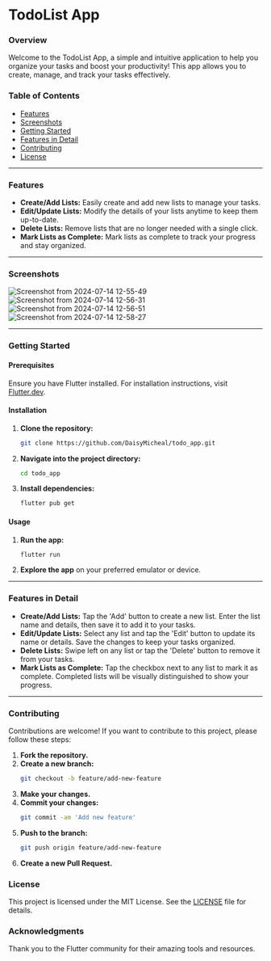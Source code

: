 # TodoList App

### Overview

Welcome to the TodoList App, a simple and intuitive application to help you organize your tasks and boost your productivity! This app allows you to create, manage, and track your tasks effectively.

### Table of Contents

- [Features](#features)
- [Screenshots](#screenshots)
- [Getting Started](#getting-started)
- [Features in Detail](#features-in-detail)
- [Contributing](#contributing)
- [License](#license)

---

### Features

- **Create/Add Lists:** Easily create and add new lists to manage your tasks.
- **Edit/Update Lists:** Modify the details of your lists anytime to keep them up-to-date.
- **Delete Lists:** Remove lists that are no longer needed with a single click.
- **Mark Lists as Complete:** Mark lists as complete to track your progress and stay organized.

---

### Screenshots

![Screenshot from 2024-07-14 12-55-49](https://github.com/user-attachments/assets/e59324be-c6bd-4377-8331-3a5bd8820e47)
![Screenshot from 2024-07-14 12-56-31](https://github.com/user-attachments/assets/21e17c9c-6c43-4b83-8a90-a3b434b3470b)
![Screenshot from 2024-07-14 12-56-51](https://github.com/user-attachments/assets/e048aaa9-8d48-4b3a-92de-9311f143a616)
![Screenshot from 2024-07-14 12-58-27](https://github.com/user-attachments/assets/0daff505-6cfd-4747-b4b1-6e61feceb1a5)

---

### Getting Started

#### Prerequisites

Ensure you have Flutter installed. For installation instructions, visit [Flutter.dev](https://flutter.dev).

#### Installation

1. **Clone the repository:**
   ```sh
   git clone https://github.com/DaisyMicheal/todo_app.git
   ```
2. **Navigate into the project directory:**
   ```sh
   cd todo_app
   ```
3. **Install dependencies:**
   ```sh
   flutter pub get
   ```

#### Usage

1. **Run the app:**
   ```sh
   flutter run
   ```
2. **Explore the app** on your preferred emulator or device.

---

### Features in Detail

- **Create/Add Lists:** Tap the 'Add' button to create a new list. Enter the list name and details, then save it to add it to your tasks.
- **Edit/Update Lists:** Select any list and tap the 'Edit' button to update its name or details. Save the changes to keep your tasks organized.
- **Delete Lists:** Swipe left on any list or tap the 'Delete' button to remove it from your tasks.
- **Mark Lists as Complete:** Tap the checkbox next to any list to mark it as complete. Completed lists will be visually distinguished to show your progress.

---

### Contributing

Contributions are welcome! If you want to contribute to this project, please follow these steps:

1. **Fork the repository.**
2. **Create a new branch:**
   ```sh
   git checkout -b feature/add-new-feature
   ```
3. **Make your changes.**
4. **Commit your changes:**
   ```sh
   git commit -am 'Add new feature'
   ```
5. **Push to the branch:**
   ```sh
   git push origin feature/add-new-feature
   ```
6. **Create a new Pull Request.**



### License

This project is licensed under the MIT License. See the [LICENSE](LICENSE) file for details.



### Acknowledgments

Thank you to the Flutter community for their amazing tools and resources.


